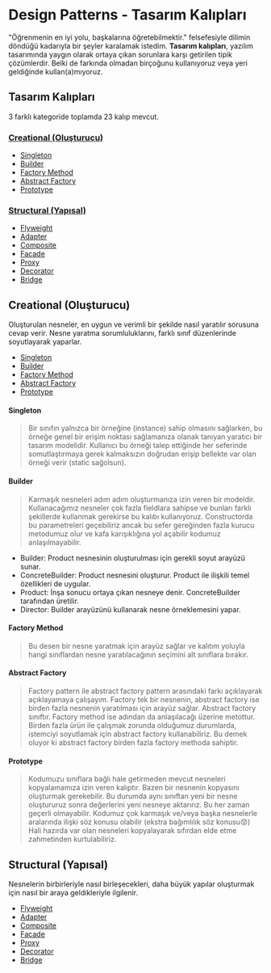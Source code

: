 
# Design Patterns - Tasarım Kalıpları

"Öğrenmenin en iyi yolu, başkalarına öğretebilmektir." felsefesiyle dilimin döndüğü kadarıyla bir şeyler karalamak istedim. **Tasarım kalıpları**, yazılım tasarımında yaygın olarak ortaya çıkan sorunlara karşı getirilen tipik çözümlerdir. Belki de farkında olmadan birçoğunu kullanıyoruz veya yeri geldiğinde kullan(a)mıyoruz.
## Tasarım Kalıpları

3 farklı kategoride toplamda 23 kalıp mevcut.

### [Creational (Oluşturucu)](#creational)
* [Singleton](#singleton)
* [Builder](#builder)
* [Factory Method](#factory)
*  [Abstract Factory](#abstractFactory)
* [Prototype](#prototype)
### [Structural (Yapısal)](#structural)

* [Flyweight](#flyweight)
* [Adapter](#adapter)
* [Composite](#composite)
*  [Facade](#facade)
* [Proxy](#proxy)
* [Decorator](#decorator)
* [Bridge](#bridge)

<h2 id="creational "> Creational (Oluşturucu)</h2>

Oluşturulan nesneler, en uygun ve verimli bir şekilde nasıl yaratılır sorusuna cevap verir. Nesne yaratma sorumluluklarını, farklı sınıf düzenlerinde soyutlayarak yaparlar.
* [Singleton](#singleton)
* [Builder](#builder)
* [Factory Method](#factory)
*  [Abstract Factory](#abstractFactory)
* [Prototype](#prototype)

<h4 id="singleton"> Singleton </h4>

> Bir sınıfın yalnızca bir örneğine (instance) sahip olmasını sağlarken, bu örneğe genel bir erişim noktası sağlamanıza olanak tanıyan yaratıcı bir tasarım modelidir. Kullanıcı bu örneği talep ettiğinde her seferinde somutlaştırmaya gerek kalmaksızın doğrudan erişip bellekte var olan örneği verir (static sağolsun).


<h4 id="builder"> Builder </h4>

> Karmaşık nesneleri adım adım oluşturmanıza izin veren bir modeldir. Kullanacağımız nesneler çok fazla fieldlara sahipse ve bunları farklı şekillerde kullanmak gerekirse bu kalıbı kullanıyoruz. Constructorda bu parametreleri geçebiliriz ancak bu sefer gereğinden fazla kurucu metodumuz olur ve kafa karışıklığına yol açabilir kodumuz anlaşılmayabilir. 


- Builder:  Product nesnesinin oluşturulması için gerekli soyut arayüzü sunar.
- ConcreteBuilder:  Product nesnesini oluşturur. Product ile ilişkili temel özellikleri de uygular.
- Product:  İnşa sonucu ortaya çıkan nesneye denir. ConcreteBuilder tarafından üretilir.
- Director:  Builder arayüzünü kullanarak nesne örneklemesini yapar.

<h4 id="factory">Factory Method</h4>

> Bu desen bir nesne yaratmak için arayüz sağlar ve kalıtım yoluyla hangi sınıflardan nesne yaratılacağının seçimini alt sınıflara bırakır.

<h4 id="abstractFactory">Abstract Factory</h4>

> Factory pattern ile abstract factory pattern arasındaki farkı açıklayarak açıklayamaya çalışayım. 
> Factory tek bir nesnenin, abstract factory ise birden fazla nesnenin yaratılması için arayüz sağlar.
> Abstract factory sınıftır. Factory method ise adından da anlaşılacağı üzerine metottur.
> Birden fazla ürün ile çalışmak zorunda olduğumuz durumlarda, istemciyi soyutlamak için abstract factory kullanabiliriz. Bu demek oluyor ki abstract factory birden fazla factory methoda sahiptir.

<h4 id="prototype">Prototype</h4>

> Kodumuzu sınıflara bağlı hale getirmeden mevcut nesneleri kopyalamamıza izin veren kalıptır. Bazen bir nesnenin kopyasını oluşturmak gerekebilir. Bu durumda aynı sınıftan yeni bir nesne oluştururuz sonra değerlerini yeni nesneye aktarırız. Bu her zaman geçerli olmayabilir. Kodumuz çok karmaşık ve/veya başka nesnelerle aralarında ilişki söz konusu olabilir (ekstra bağımlılık söz konusu:worried:)  Hali hazırda var olan nesneleri kopyalayarak sıfırdan elde etme zahmetinden kurtulabiliriz. 

<h2 id="structural">Structural (Yapısal)</h2>
Nesnelerin birbirleriyle nasıl birleşecekleri, daha büyük yapılar oluşturmak için nasıl bir araya geldikleriyle ilgilenir. 

* [Flyweight](#flyweight)
* [Adapter](#adapter)
* [Composite](#composite)
*  [Facade](#facade)
* [Proxy](#proxy)
* [Decorator](#decorator)
* [Bridge](#bridge)
 
